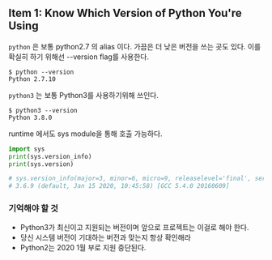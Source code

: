 ## Item 1: Know Which Version of Python You're Using

``python`` 은 보통 python2.7 의 alias 이다. 가끔은 더 낮은 버전을 쓰는 곳도 있다.
이를 확실히 하기 위해선 --version flag를 사용한다.
```shell
$ python --version
Python 2.7.10
```

``python3`` 는 보통 Python3를 사용하기위해 쓰인다.
```shell
$ python3 --version
Python 3.8.0
```

runtime 에서도 sys module을 통해 호출 가능하다.

```python
import sys
print(sys.version_info)
print(sys.version)

# sys.version_info(major=3, minor=6, micro=9, releaselevel='final', serial=0)
# 3.6.9 (default, Jan 15 2020, 10:45:58) [GCC 5.4.0 20160609]
```

### 기억해야 할 것
- Python3가 최신이고 지원되는 버전이며 앞으로 프로젝트는 이걸로 해야 한다.
- 당신 시스템 버전이 기대하는 버전과 맞는지 항상 확인해라
- Python2는 2020 1월 부로 지원 중단된다.

